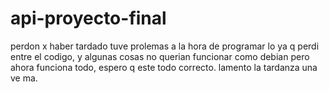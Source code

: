# api-proyecto-final
perdon x haber tardado tuve prolemas a la hora de programar lo ya q perdi entre el codigo, y algunas cosas no querian funcionar como debian pero ahora funciona todo, espero q este todo correcto.
lamento la tardanza una ve ma.
